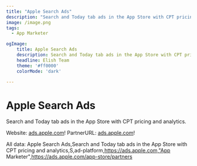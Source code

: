 ```yaml
---
title: "Apple Search Ads"
description: "Search and Today tab ads in the App Store with CPT pricing and analytics"
image: /image.png
tags: 
  - App Marketer

ogImage:
    title: Apple Search Ads
    description: Search and Today tab ads in the App Store with CPT pricing and analytics
    headline: Elish Team
    theme: '#ff0000'
    colorMode: 'dark'

---
```


# Apple Search Ads

Search and Today tab ads in the App Store with CPT pricing and analytics.

Website: [ads.apple.com](https://ads.apple.com)!
PartnerURL: [ads.apple.com](https://ads.apple.com/app-store/partners)!

All data:
Apple Search Ads,Search and Today tab ads in the App Store with CPT pricing and analytics,S,ad-platform,https://ads.apple.com,"App Marketer",https://ads.apple.com/app-store/partners